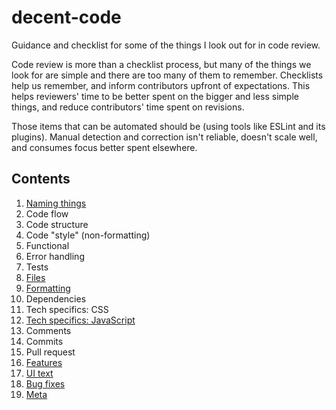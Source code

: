 # decent-code

Guidance and checklist for some of the things I look out for in code review.

Code review is more than a checklist process, but many of the things we look for are simple and there are too many of them to remember. Checklists help us remember, and inform contributors upfront of expectations. This helps reviewers' time to be better spent on the bigger and less simple things, and reduce contributors' time spent on revisions.

Those items that can be automated should be (using tools like ESLint and its plugins). Manual detection and correction isn't reliable, doesn't scale well, and consumes focus better spent elsewhere.


## Contents
1. [Naming things](naming-things.md)
1. Code flow
1. Code structure
1. Code "style" (non-formatting)
1. Functional
1. Error handling
1. Tests
1. [Files](files.md)
1. [Formatting](formatting.md)
1. Dependencies
1. Tech specifics: CSS
1. [Tech specifics: JavaScript](tech-javascript.md)
1. Comments
1. Commits
1. Pull request
1. [Features](features.md)
1. [UI text](ui-text.md)
1. [Bug fixes](bug-fixes.md)
1. [Meta](meta.md)
